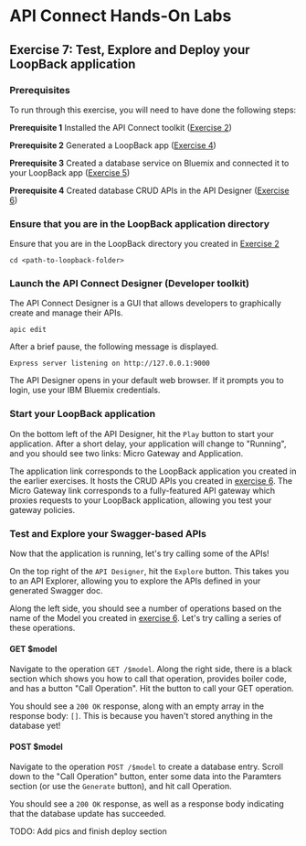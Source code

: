 # API Connect Hands-On Labs

## Exercise 7: Test, Explore and Deploy your LoopBack application

### Prerequisites

To run through this exercise, you will need to have done the following steps:

**Prerequisite 1** Installed the API Connect toolkit ([Exercise 2](../exercises/ex2))

**Prerequisite 2** Generated a LoopBack app ([Exercise 4](../exercises/ex4))

**Prerequisite 3** Created a database service on Bluemix and connected it to your LoopBack app ([Exercise 5](../exercises/ex5))

**Prerequisite 4** Created database CRUD APIs in the API Designer ([Exercise 6](../exercises/ex6))

### Ensure that you are in the LoopBack application directory

Ensure that you are in the LoopBack directory you created in [Exercise 2](exercises/ex2)

```
cd <path-to-loopback-folder>
```

### Launch the API Connect Designer (Developer toolkit)

The API Connect Designer is a GUI that allows developers to graphically create and manage their APIs. 

```
apic edit
```

After a brief pause, the following message is displayed.

`Express server listening on http://127.0.0.1:9000`

The API Designer opens in your default web browser. If it prompts you to login, use your IBM Bluemix credentials.

### Start your LoopBack application

On the bottom left of the API Designer, hit the `Play` button to start your application. After a short delay, your application will change to "Running", and you should see two links: Micro Gateway and Application.  

The application link corresponds to the LoopBack application you created in the earlier exercises. It hosts the CRUD APIs you created in [exercise 6](../exercises/ex6). The Micro Gateway link corresponds to a fully-featured API gateway which proxies requests to your LoopBack application, allowing you test your gateway policies.

### Test and Explore your Swagger-based APIs

Now that the application is running, let's try calling some of the APIs!

On the top right of the `API Designer`, hit the `Explore` button. This takes you to an API Explorer, allowing you to explore the APIs defined in your generated Swagger doc.

Along the left side, you should see a number of operations based on the name of the Model you created in [exercise 6](../exercises/ex6). Let's try calling a series of these operations.

#### GET $model

Navigate to the operation `GET /$model`. Along the right side, there is a black section which shows you how to call that operation, provides boiler code, and has a button "Call Operation". Hit the button to call your GET operation.

You should see a `200 OK` response, along with an empty array in the response body: `[]`.  This is because you haven't stored anything in the database yet!

#### POST $model

Navigate to the operation `POST /$model` to create a database entry. Scroll down to the "Call Operation" button, enter some data into the Paramters section (or use the `Generate` button), and hit call Operation.

You should see a `200 OK` response, as well as a response body indicating that the database update has succeeded.

TODO: Add pics and finish deploy section